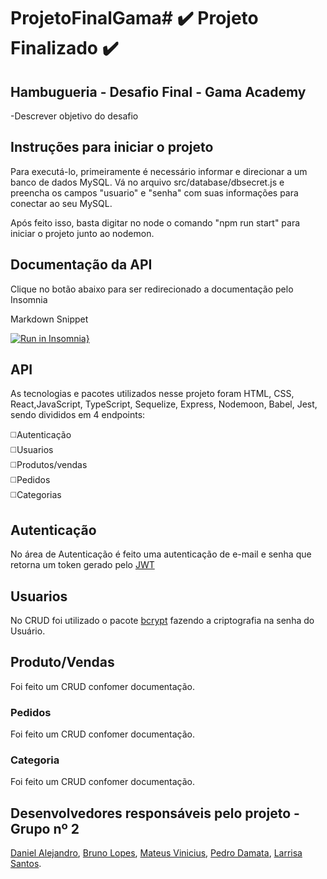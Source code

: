 # ProjetoFinalGama# :heavy_check_mark: Projeto Finalizado :heavy_check_mark:

## Hambugueria - Desafio Final - Gama Academy

-Descrever objetivo do desafio

## Instruções para iniciar o projeto

Para executá-lo, primeiramente é necessário informar e direcionar a um banco de dados MySQL. Vá no arquivo src/database/dbsecret.js e preencha os campos "usuario" e "senha" com suas informações para conectar ao seu MySQL. 

Após feito isso, basta digitar no node o comando "npm run start" para iniciar o projeto junto ao nodemon.

## Documentação da API

Clique no botão abaixo para ser redirecionado a documentação pelo Insomnia

Markdown Snippet

[![Run in Insomnia}](https://insomnia.rest/images/run.svg)](https://insomnia.rest/run/?label=Gama_Desafio_Final&uri=)

## API

As tecnologias e pacotes utilizados nesse projeto foram HTML, CSS, React,JavaScript, TypeScript, Sequelize, Express, Nodemoon, Babel, Jest, sendo divididos em 4 endpoints:

:white_medium_square:Autenticação<br>
:white_medium_square:Usuarios<br>
:white_medium_square:Produtos/vendas<br>
:white_medium_square:Pedidos<br>
:white_medium_square:Categorias<br>

## Autenticação

No área de Autenticação é feito uma autenticação de e-mail e senha que retorna um token gerado pelo [JWT](https://www.npmjs.com/package/jsonwebtoken)

## Usuarios

No CRUD foi utilizado o pacote [bcrypt](https://www.npmjs.com/package/bcrypt) fazendo a criptografia na senha do Usuário.

## Produto/Vendas

Foi feito um CRUD confomer documentação.

### Pedidos

Foi feito um CRUD confomer documentação.

### Categoria

Foi feito um CRUD confomer documentação.

## Desenvolvedores responsáveis pelo projeto - Grupo nº 2
  
[Daniel Alejandro](https://github.com/FullDevDaniel), 
[Bruno Lopes](https://github.com/brunoLopes-dev),
[Mateus Vinicius](github.com/MateusVRSilva),
[Pedro Damata](https://github.com/PedroDmata),
[Larrisa Santos](https://github.com/lariss-dev).
